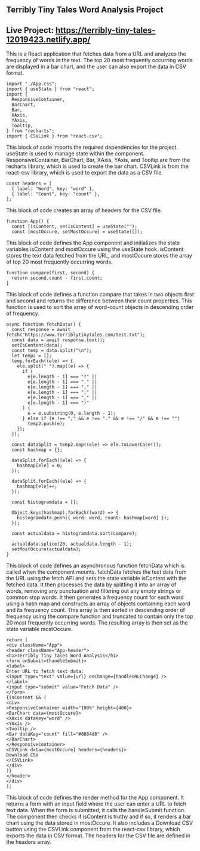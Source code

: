 ## Terribly Tiny Tales Word Analysis Project

## Live Project: https://terribly-tiny-tales-12019423.netlify.app/

This is a React application that fetches data from a URL and analyzes the frequency of words in the text. The top 20 most frequently occurring words are displayed in a bar chart, and the user can also export the data in CSV format.

```
import "./App.css";
import { useState } from "react";
import {
  ResponsiveContainer,
  BarChart,
  Bar,
  XAxis,
  YAxis,
  Tooltip,
} from "recharts";
import { CSVLink } from "react-csv";
```

This block of code imports the required dependencies for the project. useState is used to manage state within the component. ResponsiveContainer, BarChart, Bar, XAxis, YAxis, and Tooltip are from the recharts library, which is used to create the bar chart. CSVLink is from the react-csv library, which is used to export the data as a CSV file.

```
const headers = [
  { label: "Word", key: "word" },
  { label: "Count", key: "count" },
];
```

This block of code creates an array of headers for the CSV file.

```
function App() {
  const [isContent, setIsContent] = useState("");
  const [mostOccure, setMostOccure] = useState([]);
```

This block of code defines the App component and initializes the state variables isContent and mostOccure using the useState hook. isContent stores the text data fetched from the URL, and mostOccure stores the array of top 20 most frequently occurring words.

```
function compare(first, second) {
  return second.count - first.count;
}
```

This block of code defines a function compare that takes in two objects first and second and returns the difference between their count properties. This function is used to sort the array of word-count objects in descending order of frequency.

```
async function fetchData() {
  const response = await fetch("https://www.terriblytinytales.com/test.txt");
  const data = await response.text();
  setIsContent(data);
  const temp = data.split("\n");
  let temp2 = [];
  temp.forEach((ele) => {
    ele.split(" ").map((e) => {
      if (
        e[e.length - 1] === "?" ||
        e[e.length - 1] === "." ||
        e[e.length - 1] === "," ||
        e[e.length - 1] === ";" ||
        e[e.length - 1] === "," ||
        e[e.length - 1] === ")"
      ) {
        e = e.substring(0, e.length - 1);
      } else if (e !== "," && e !== "." && e !== "/" && e !== "")
        temp2.push(e);
    });
  });

  const dataSplit = temp2.map((ele) => ele.toLowerCase());
  const hashmap = {};

  dataSplit.forEach((ele) => {
    hashmap[ele] = 0;
  });

  dataSplit.forEach((ele) => {
    hashmap[ele]++;
  });

  const histogramdata = [];

  Object.keys(hashmap).forEach((word) => {
    histogramdata.push({ word: word, count: hashmap[word] });
  });

  const actualdata = histogramdata.sort(compare);

  actualdata.splice(20, actualdata.length - 1);
  setMostOccure(actualdata);
}
```

This block of code defines an asynchronous function fetchData which is called when the component mounts. fetchData fetches the text data from the URL using the fetch API and sets the state variable isContent with the fetched data. It then processes the data by splitting it into an array of words, removing any punctuation and filtering out any empty strings or common stop words. It then generates a frequency count for each word using a hash map and constructs an array of objects containing each word and its frequency count. This array is then sorted in descending order of frequency using the compare function and truncated to contain only the top 20 most frequently occurring words. The resulting array is then set as the state variable mostOccure.

```
return (
<div className="App">
<header className="App-header">
<h1>Terribly Tiny Tales Word Analysis</h1>
<form onSubmit={handleSubmit}>
<label>
Enter URL to fetch text data:
<input type="text" value={url} onChange={handleURLChange} />
</label>
<input type="submit" value="Fetch Data" />
</form>
{isContent && (
<div>
<ResponsiveContainer width="100%" height={400}>
<BarChart data={mostOccure}>
<XAxis dataKey="word" />
<YAxis />
<Tooltip />
<Bar dataKey="count" fill="#8884d8" />
</BarChart>
</ResponsiveContainer>
<CSVLink data={mostOccure} headers={headers}>
Download CSV
</CSVLink>
</div>
)}
</header>
</div>
);
```

This block of code defines the render method for the App component. It returns a form with an input field where the user can enter a URL to fetch text data. When the form is submitted, it calls the handleSubmit function. The component then checks if isContent is truthy and if so, it renders a bar chart using the data stored in mostOccure. It also includes a Download CSV button using the CSVLink component from the react-csv library, which exports the data in CSV format. The headers for the CSV file are defined in the headers array.

